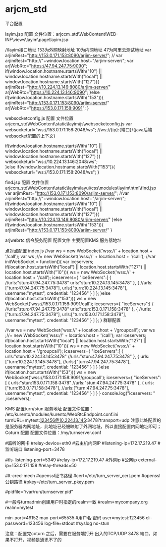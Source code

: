 # arjcm_std
平台配置

layim.jsp 配置  文件位置：arjccm_std\WebContent\WEB-INF\views\layim\page\layim.jsp

//layim接口地址   153为外网映射地址  10为内网地址 47为阿里云测试地址
 var arjimRest="http://153.0.171.153:8090/arjim-server/";
// var arjimRest="http://"+window.location.host+"/arjim-server/";
 var arjWebRtc="https://47.94.247.75:9090";
 if(window.location.hostname.startsWith("10") 
 	 || window.location.hostname.startsWith("local")
 	 || window.location.hostname.startsWith("127")){
 	 arjimRest="http://10.224.13.146:8080/arjim-server/"
     arjWebRtc="https://10.224.13.146:9090";
 }else if(window.location.hostname.startsWith("153")){
 	 arjimRest="http://153.0.171.153:8090/arjim-server/"
     arjWebRtc="https://153.0.171.158:9091";
 }
 
websocketconfig.js    配置 文件位置 arjccm_std\WebContent\static\layim\js\websocketconfig.js 
var websocketurl="ws://153.0.171.158:2048/ws";   //ws://{ip}:{端口}/{java后端websocket配置的上下文}

 if(window.location.hostname.startsWith("10") 
	 || window.location.hostname.startsWith("local")
	 || window.location.hostname.startsWith("127")
	 ){
     websocketurl="ws://10.224.13.146:2048/ws";   
 }else if(window.location.hostname.startsWith("153")){
 	websocketurl="ws://153.0.171.158:2048/ws"; 
 }
 
 find.jsp  配置 文件位置 arjccm_std\WebContent\static\layim\layui\css\modules\layim\html\find.jsp
 var arjimRest="http://153.0.171.153:8090/arjim-server/";
 //var arjimRest="http://"+window.location.host+"/arjim-server/";
 if(window.location.hostname.startsWith("10")
 || window.location.hostname.startsWith("local")
 || window.location.hostname.startsWith("127")){
	 arjimRest="http://10.224.13.146:8080/arjim-server/"
 }else if(window.location.hostname.startsWith("153")){
	 arjimRest="http://153.0.171.153:8090/arjim-server/"
 }
 
arjwebrtc 信令服务配置
  配置文件
      主要配置KMS 服务器地址

点对点配置
index.js
//var ws =  new WebSocket('wss://' + location.host + '/call');
var ws ;//=  new WebSocket('wss://' + location.host + '/call');
//var initWebSocket = function(){
var iceservers;	
 if(location.host.startsWith("local")
	|| location.host.startsWith("127")
	|| location.host.startsWith("10")){
	ws = new WebSocket('wss://' + location.host + '/call');
	iceservers={
		"iceServers":[
			{
				//urls:"stun:47.94.247.75:3478"
				urls:"stun:10.224.13.145:3478"
			},
			{
				//urls:["turn:47.94.247.75:3478"],
				urls:["turn:10.224.13.145:3478"],
				username:"mytest",
				credential: "123456"
			}
		]
	};
 }else if(location.host.startsWith("153")){
	ws = new WebSocket('wss://153.0.171.158:9091/call');
	iceservers={
		"iceServers":[
			{
				//urls:"stun:47.94.247.75:3478"
				urls:"stun:153.0.171.158:3478"
			},
			{
				//urls:["turn:47.94.247.75:3478"],
				urls:["turn:153.0.171.158:3478"],
				username:"mytest",
				credential: "123456"
			}
		]
	};
 }
群聊配置

//var ws = new WebSocket('wss://' + location.host + '/groupcall');
 var ws ;//=  new WebSocket('wss://' + location.host + '/call');
 var iceservers;
 if(location.host.startsWith("local")
 	|| location.host.startsWith("127")
 	|| location.host.startsWith("10")){
 	ws = new WebSocket('wss://' + location.host + '/groupcall');
	iceservers={
		"iceServers":[
			{
				urls:"stun:10.224.13.145:3478"
				//urls:"stun:47.94.247.75:3478"
			},
			{
				urls:["turn:10.224.13.145:3478"],
				//urls:["turn:47.94.247.75:3478"],
				username:"mytest",
				credential: "123456"
			}
		]
	}
 }else if(location.host.startsWith("153")){
 	ws = new WebSocket('wss://153.0.171.158:9091/groupcall');
	iceservers={
		"iceServers":[
			{
				urls:"stun:153.0.171.158:3478"
				//urls:"stun:47.94.247.75:3478"
			},
			{
				urls:["turn:153.0.171.158:3478"],
				//urls:["turn:47.94.247.75:3478"],
				username:"mytest",
				credential: "123456"
			}
		]
	}
 }
console.log("iceservers: " ,iceservers);

KMS 配置turn/stun 服务地址
   配置文件位置： /etc/kurento/modules/kurento/WebRtcEndpoint.conf.ini
   turnURL=mytest:123456@10.224.13.145:3478?transport=udp
 注意此处配置的是服务器内网地址，此地址已经被映射了外网地址，所以直接配置内网地址即可；
Coturn 配置
配置文件位置：/my/turnserver.conf

#监听的网卡
#relay-device=eth0
#云主机内网IP
#listening-ip=172.17.219.47
#监听端口
listening-port=3478

#tls-listening-port=5349
#relay-ip=172.17.219.47
#外网ip #公网ip
external-ip=153.0.171.158
#relay-threads=50

#lt-cred-mech
#openssl证书路径
#cert=/etc/turn_server_cert.pem 
#openssl公钥路径
#pkey=/etc/turn_server_pkey.pem 

#pidfile=”/var/run/turnserver.pid”

#一般与turnadmin创建用户时指定的realm一致
#realm=mycompany.org
realm=mytest

min-port=49152
max-port=65535
#用户名:密码
user=mytest:123456
cli-password=123456
log-file=stdout
#syslog
no-stun


注意：配置完coturn 之后，需要在服务端打开 出入的TCP/UDP 3478 端口，如果不打开，视频是通讯不了的
